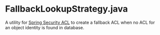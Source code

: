 # FallbackLookupStrategy.java
A utility for [Spring Security ACL](https://docs.spring.io/spring-security/site/docs/current/reference/html/advanced-topics.html#domain-acls) to create a fallback ACL when no ACL for an object identity is found in database.
